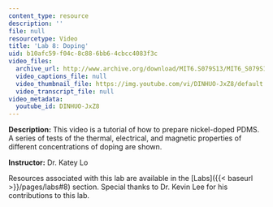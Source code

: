 ```yaml
---
content_type: resource
description: ''
file: null
resourcetype: Video
title: 'Lab 8: Doping'
uid: b10afc59-f04c-8c88-6bb6-4cbcc4083f3c
video_files:
  archive_url: http://www.archive.org/download/MIT6.S079S13/MIT6_S079S13_lab08_300k.mp4
  video_captions_file: null
  video_thumbnail_file: https://img.youtube.com/vi/DINHUO-JxZ8/default.jpg
  video_transcript_file: null
video_metadata:
  youtube_id: DINHUO-JxZ8
---
```


**Description:** This video is a tutorial of how to prepare nickel-doped PDMS. A series of tests of the thermal, electrical, and magnetic properties of different concentrations of doping are shown.

**Instructor:** Dr. Katey Lo

Resources associated with this lab are available in the [Labs]({{< baseurl >}}/pages/labs#8) section. Special thanks to Dr. Kevin Lee for his contributions to this lab.